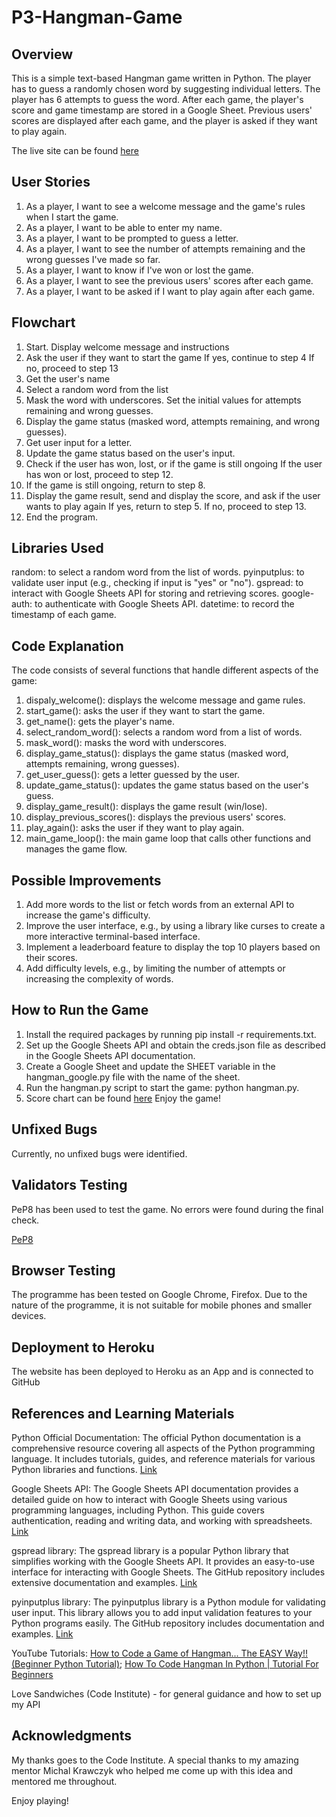 # P3-Hangman-Game


## Overview
This is a simple text-based Hangman game written in Python. The player has to guess a randomly chosen word by suggesting individual letters. The player has 6 attempts to guess the word. After each game, the player's score and game timestamp are stored in a Google Sheet. Previous users' scores are displayed after each game, and the player is asked if they want to play again.

The live site can be found [here](https://hangman-game-9.herokuapp.com/)


## User Stories

1. As a player, I want to see a welcome message and the game's rules when I start the game.
2. As a player, I want to be able to enter my name.
3. As a player, I want to be prompted to guess a letter.
4. As a player, I want to see the number of attempts remaining and the wrong guesses I've made so far.
5. As a player, I want to know if I've won or lost the game.
6. As a player, I want to see the previous users' scores after each game.
7. As a player, I want to be asked if I want to play again after each game.


## Flowchart

1. Start. Display welcome message and instructions
2. Ask the user if they want to start the game
If yes, continue to step 4
If no, proceed to step 13
3. Get the user's name
4. Select a random word from the list
5. Mask the word with underscores. Set the initial values for attempts remaining and wrong guesses.
6. Display the game status (masked word, attempts remaining, and wrong guesses).
7. Get user input for a letter.
8. Update the game status based on the user's input.
9. Check if the user has won, lost, or if the game is still ongoing
If the user has won or lost, proceed to step 12.
10. If the game is still ongoing, return to step 8.
11. Display the game result, send and display the score, and ask if the user wants to play again
If yes, return to step 5. If no, proceed to step 13.
12. End the program.


## Libraries Used

random: to select a random word from the list of words.
pyinputplus: to validate user input (e.g., checking if input is "yes" or "no").
gspread: to interact with Google Sheets API for storing and retrieving scores.
google-auth: to authenticate with Google Sheets API.
datetime: to record the timestamp of each game.


## Code Explanation
The code consists of several functions that handle different aspects of the game:

1. dispaly_welcome(): displays the welcome message and game rules.
2. start_game(): asks the user if they want to start the game.
3. get_name(): gets the player's name.
4. select_random_word(): selects a random word from a list of words.
5. mask_word(): masks the word with underscores.
6. display_game_status(): displays the game status (masked word, attempts remaining, wrong guesses).
7. get_user_guess(): gets a letter guessed by the user.
8. update_game_status(): updates the game status based on the user's guess.
9. display_game_result(): displays the game result (win/lose).
10. display_previous_scores(): displays the previous users' scores.
11. play_again(): asks the user if they want to play again.
12. main_game_loop(): the main game loop that calls other functions and manages the game flow.


## Possible Improvements

1. Add more words to the list or fetch words from an external API to increase the game's difficulty.
2. Improve the user interface, e.g., by using a library like curses to create a more interactive terminal-based interface.
3. Implement a leaderboard feature to display the top 10 players based on their scores.
4. Add difficulty levels, e.g., by limiting the number of attempts or increasing the complexity of words.


## How to Run the Game

1. Install the required packages by running pip install -r requirements.txt.
2. Set up the Google Sheets API and obtain the creds.json file as described in the Google Sheets API documentation.
3. Create a Google Sheet and update the SHEET variable in the hangman_google.py file with the name of the sheet.
4. Run the hangman.py script to start the game: python hangman.py.
5. Score chart can be found [here](https://docs.google.com/spreadsheets/d/1vEpygCRdKP5bY_401hx75U3SOMHbdext43Lpl9CIoMQ/edit#gid=0)
Enjoy the game!


## Unfixed Bugs

Currently, no unfixed bugs were identified.


## Validators Testing

PeP8 has been used to test the game. No errors were found during the final check. 

[PeP8](https://pep8ci.herokuapp.com/)


## Browser Testing

The programme has been tested on Google Chrome, Firefox. 
Due to the nature of the programme, it is not suitable for mobile phones and smaller devices.


## Deployment to Heroku

The website has been deployed to Heroku as an App and is connected to GitHub


## References and Learning Materials

Python Official Documentation: The official Python documentation is a comprehensive resource covering all aspects of the Python programming language. It includes tutorials, guides, and reference materials for various Python libraries and functions. [Link](https://docs.python.org/3/)

Google Sheets API: The Google Sheets API documentation provides a detailed guide on how to interact with Google Sheets using various programming languages, including Python. This guide covers authentication, reading and writing data, and working with spreadsheets. [Link](https://developers.google.com/sheets/api/guides/concepts)

gspread library: The gspread library is a popular Python library that simplifies working with the Google Sheets API. It provides an easy-to-use interface for interacting with Google Sheets. The GitHub repository includes extensive documentation and examples. [Link](https://github.com/burnash/gspread)

pyinputplus library: The pyinputplus library is a Python module for validating user input. This library allows you to add input validation features to your Python programs easily. The GitHub repository includes documentation and examples. [Link](https://github.com/asweigart/pyinputplus)

YouTube Tutorials: [How to Code a Game of Hangman... The EASY Way!! (Beginner Python Tutorial)](https://www.youtube.com/watch?v=cJJTnI22IF8); [How To Code Hangman In Python | Tutorial For Beginners](https://www.youtube.com/watch?v=pFvSb7cb_Us)

Love Sandwiches (Code Institute) - for general guidance and how to set up my API


## Acknowledgments

My thanks goes to the Code Institute.
A special thanks to my amazing mentor Michal Krawczyk who helped me come up with this idea and mentored me throughout.

Enjoy playing!